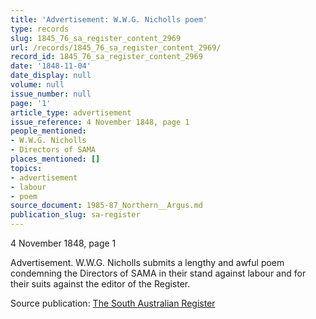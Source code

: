 ```yaml
---
title: 'Advertisement: W.W.G. Nicholls poem'
type: records
slug: 1845_76_sa_register_content_2969
url: /records/1845_76_sa_register_content_2969/
record_id: 1845_76_sa_register_content_2969
date: '1848-11-04'
date_display: null
volume: null
issue_number: null
page: '1'
article_type: advertisement
issue_reference: 4 November 1848, page 1
people_mentioned:
- W.W.G. Nicholls
- Directors of SAMA
places_mentioned: []
topics:
- advertisement
- labour
- poem
source_document: 1985-87_Northern__Argus.md
publication_slug: sa-register
---
```


4 November 1848, page 1

Advertisement.  W.W.G. Nicholls submits a lengthy and awful poem condemning the Directors of SAMA in their stand against labour and for their suits against the editor of the Register.

Source publication: [The South Australian Register](/publications/sa-register/)
